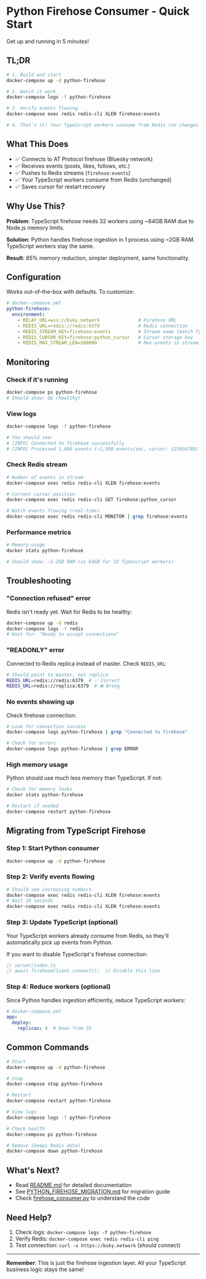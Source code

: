 # Python Firehose Consumer - Quick Start

Get up and running in 5 minutes!

## TL;DR

```bash
# 1. Build and start
docker-compose up -d python-firehose

# 2. Watch it work
docker-compose logs -f python-firehose

# 3. Verify events flowing
docker-compose exec redis redis-cli XLEN firehose:events

# 4. That's it! Your TypeScript workers consume from Redis (no changes needed)
```

## What This Does

- ✅ Connects to AT Protocol firehose (Bluesky network)
- ✅ Receives events (posts, likes, follows, etc.)
- ✅ Pushes to Redis streams (`firehose:events`)
- ✅ Your TypeScript workers consume from Redis (unchanged)
- ✅ Saves cursor for restart recovery

## Why Use This?

**Problem**: TypeScript firehose needs 32 workers using ~64GB RAM due to Node.js memory limits.

**Solution**: Python handles firehose ingestion in 1 process using ~2GB RAM. TypeScript workers stay the same.

**Result**: 85% memory reduction, simpler deployment, same functionality.

## Configuration

Works out-of-the-box with defaults. To customize:

```yaml
# docker-compose.yml
python-firehose:
  environment:
    - RELAY_URL=wss://bsky.network              # Firehose URL
    - REDIS_URL=redis://redis:6379              # Redis connection
    - REDIS_STREAM_KEY=firehose:events          # Stream name (match TypeScript)
    - REDIS_CURSOR_KEY=firehose:python_cursor   # Cursor storage key
    - REDIS_MAX_STREAM_LEN=500000               # Max events in stream
```

## Monitoring

### Check if it's running

```bash
docker-compose ps python-firehose
# Should show: Up (healthy)
```

### View logs

```bash
docker-compose logs -f python-firehose

# You should see:
# [INFO] Connected to firehose successfully
# [INFO] Processed 1,000 events (~2,500 events/sec, cursor: 123456789)
```

### Check Redis stream

```bash
# Number of events in stream
docker-compose exec redis redis-cli XLEN firehose:events

# Current cursor position
docker-compose exec redis redis-cli GET firehose:python_cursor

# Watch events flowing (real-time)
docker-compose exec redis redis-cli MONITOR | grep firehose:events
```

### Performance metrics

```bash
# Memory usage
docker stats python-firehose

# Should show: ~1-2GB RAM (vs 64GB for 32 TypeScript workers)
```

## Troubleshooting

### "Connection refused" error

Redis isn't ready yet. Wait for Redis to be healthy:

```bash
docker-compose up -d redis
docker-compose logs -f redis
# Wait for: "Ready to accept connections"
```

### "READONLY" error

Connected to Redis replica instead of master. Check `REDIS_URL`:

```bash
# Should point to master, not replica
REDIS_URL=redis://redis:6379  # ✅ Correct
REDIS_URL=redis://replica:6379  # ❌ Wrong
```

### No events showing up

Check firehose connection:

```bash
# Look for connection success
docker-compose logs python-firehose | grep "Connected to firehose"

# Check for errors
docker-compose logs python-firehose | grep ERROR
```

### High memory usage

Python should use much less memory than TypeScript. If not:

```bash
# Check for memory leaks
docker stats python-firehose

# Restart if needed
docker-compose restart python-firehose
```

## Migrating from TypeScript Firehose

### Step 1: Start Python consumer

```bash
docker-compose up -d python-firehose
```

### Step 2: Verify events flowing

```bash
# Should see increasing numbers
docker-compose exec redis redis-cli XLEN firehose:events
# Wait 10 seconds
docker-compose exec redis redis-cli XLEN firehose:events
```

### Step 3: Update TypeScript (optional)

Your TypeScript workers already consume from Redis, so they'll automatically pick up events from Python.

If you want to disable TypeScript's firehose connection:

```typescript
// server/index.ts
// await firehoseClient.connect();  // Disable this line
```

### Step 4: Reduce workers (optional)

Since Python handles ingestion efficiently, reduce TypeScript workers:

```yaml
# docker-compose.yml
app:
  deploy:
    replicas: 4  # Down from 32
```

## Common Commands

```bash
# Start
docker-compose up -d python-firehose

# Stop
docker-compose stop python-firehose

# Restart
docker-compose restart python-firehose

# View logs
docker-compose logs -f python-firehose

# Check health
docker-compose ps python-firehose

# Remove (keeps Redis data)
docker-compose down python-firehose
```

## What's Next?

- Read [README.md](./README.md) for detailed documentation
- See [PYTHON_FIREHOSE_MIGRATION.md](../PYTHON_FIREHOSE_MIGRATION.md) for migration guide
- Check [firehose_consumer.py](./firehose_consumer.py) to understand the code

## Need Help?

1. Check logs: `docker-compose logs -f python-firehose`
2. Verify Redis: `docker-compose exec redis redis-cli ping`
3. Test connection: `curl -v https://bsky.network` (should connect)

---

**Remember**: This is just the firehose ingestion layer. All your TypeScript business logic stays the same!
